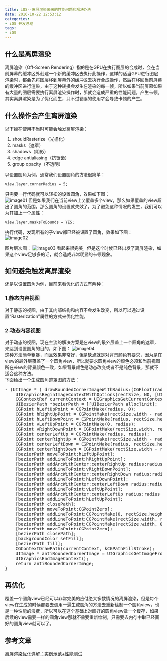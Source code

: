 ```yaml
---
title: iOS--离屏渲染带来的性能问题和解决办法
date: 2016-10-22 12:53:12  
categories:
- iOS 开发总结
tags:
- iOS
---
```

## 什么是离屏渲染 
离屏渲染（Off-Screen Rendering）指的是在GPU在执行图层的合成时，会在当前屏幕的缓冲区外创建一个新的缓冲区去执行此操作，这样的话当GPU进行图层渲染时，都会先将图层移到屏幕外的缓冲区去执行合成操作，然后在移回当前屏幕的缓冲区进行渲染，由于这种转换会发生在渲染的每一帧，所以如果当前屏幕如果有大量的图层需要执行离屏渲染操作时，那就会造成严重的性能问题，产生卡顿。其实离屏渲染是为了优化而生，只不过错误的使用才会导致卡顿的产生。  

<!-- more -->

## 什么操作会产生离屏渲染  
以下操在使用不当时可能会触发离屏渲染：  

1. shouldRasterize（光栅化）  
2. masks（遮罩）  
3. shadows（阴影）  
4. edge antialiasing（抗锯齿）    
5. group opacity（不透明）  

以设置圆角为例，通常我们设置圆角的方法很简单：
```
view.layer.cornerRadius = 5;
```


只需要一行代码就可以轻松的设置圆角，效果如下图：  
![image01](https://raw.githubusercontent.com/ChiRenhua/Resource/master/WebImage/iOS--%E7%A6%BB%E5%B1%8F%E6%B8%B2%E6%9F%93%E5%B8%A6%E6%9D%A5%E7%9A%84%E6%80%A7%E8%83%BD%E9%97%AE%E9%A2%98%E5%92%8C%E8%A7%A3%E5%86%B3%E5%8A%9E%E6%B3%95/iOS--%E7%A6%BB%E5%B1%8F%E6%B8%B2%E6%9F%93%E5%B8%A6%E6%9D%A5%E7%9A%84%E6%80%A7%E8%83%BD%E9%97%AE%E9%A2%98%E5%92%8C%E8%A7%A3%E5%86%B3%E5%8A%9E%E6%B3%9501.png)
但是如果我们在当前view上又覆盖多个view，那么如果覆盖的view超出了圆角的范围，那么圆角的设置就失效了，为了避免这种情况的发生，我们可以为其加上一个属性：
```
view.layer.masksToBounds = YES;
```

执行代码，发现所有的子view都已经被设置了圆角，效果如下图：  
![image02](https://raw.githubusercontent.com/ChiRenhua/Resource/master/WebImage/iOS--%E7%A6%BB%E5%B1%8F%E6%B8%B2%E6%9F%93%E5%B8%A6%E6%9D%A5%E7%9A%84%E6%80%A7%E8%83%BD%E9%97%AE%E9%A2%98%E5%92%8C%E8%A7%A3%E5%86%B3%E5%8A%9E%E6%B3%95/iOS--%E7%A6%BB%E5%B1%8F%E6%B8%B2%E6%9F%93%E5%B8%A6%E6%9D%A5%E7%9A%84%E6%80%A7%E8%83%BD%E9%97%AE%E9%A2%98%E5%92%8C%E8%A7%A3%E5%86%B3%E5%8A%9E%E6%B3%9502.png)


图片层次图：
![image03](https://raw.githubusercontent.com/ChiRenhua/Resource/master/WebImage/iOS--%E7%A6%BB%E5%B1%8F%E6%B8%B2%E6%9F%93%E5%B8%A6%E6%9D%A5%E7%9A%84%E6%80%A7%E8%83%BD%E9%97%AE%E9%A2%98%E5%92%8C%E8%A7%A3%E5%86%B3%E5%8A%9E%E6%B3%95/iOS--%E7%A6%BB%E5%B1%8F%E6%B8%B2%E6%9F%93%E5%B8%A6%E6%9D%A5%E7%9A%84%E6%80%A7%E8%83%BD%E9%97%AE%E9%A2%98%E5%92%8C%E8%A7%A3%E5%86%B3%E5%8A%9E%E6%B3%9503.png)
看起来很完美，但是这个时候已经出发了离屏渲染，如果这个view足够多的话，就会造成非常明显的卡顿现象。  
## 如何避免触发离屏渲染  
还是以设置圆角为例，目前来看优化的方式有两种：
### 1.静态内容视图  
对于静态的视图，由于其内部结构和内容不会发生改变，所以可以通过设置“Rasterization”属性的方式来优化性能。
### 2.动态内容视图  
对于动态的视图，现在主流的解决方案是在view的最外层盖上一个圆角的遮罩，来达到设置圆角的目的，如下图：
![image04](https://raw.githubusercontent.com/ChiRenhua/Resource/master/WebImage/iOS--%E7%A6%BB%E5%B1%8F%E6%B8%B2%E6%9F%93%E5%B8%A6%E6%9D%A5%E7%9A%84%E6%80%A7%E8%83%BD%E9%97%AE%E9%A2%98%E5%92%8C%E8%A7%A3%E5%86%B3%E5%8A%9E%E6%B3%95/iOS--%E7%A6%BB%E5%B1%8F%E6%B8%B2%E6%9F%93%E5%B8%A6%E6%9D%A5%E7%9A%84%E6%80%A7%E8%83%BD%E9%97%AE%E9%A2%98%E5%92%8C%E8%A7%A3%E5%86%B3%E5%8A%9E%E6%B3%9504.png)  
这种方法简单粗暴，而且效果非常好，但是缺点就是对背景颜色有要求，因为是在view的最外层覆盖了一个圆角view，所以就要求圆角view的颜色必须和当前视图所在view的背景颜色一致，如果背景颜色是动态改变或者不是纯色背景，那就不适合这种方法。  
下面给出一个生成圆角遮罩图的方法：  
<pre>- (UIImage * ) drawRoundedCornerImageWithRadius:(CGFloat)radius Rectsize:(CGSize)rectSize BackgroundColor:(UIColor* ) backgroundColor {
    UIGraphicsBeginImageContextWithOptions(rectSize, NO, [UIScreen mainScreen].scale);
    CGContextRef currentContext = UIGraphicsGetCurrentContext();
    UIBezierPath *bezierPath = [[UIBezierPath alloc]init];  
    CGPoint hLeftUpPoint = CGPointMake(radius, 0);
    CGPoint hRightUpPoint = CGPointMake(rectSize.width - radius, 0);
    CGPoint hLeftDownPoint = CGPointMake(radius, rectSize.height);
    CGPoint vLeftUpPoint = CGPointMake(0, radius);
    CGPoint vRightDownPoint = CGPointMake(rectSize.width, rectSize.height - radius);
    CGPoint centerLeftUp = CGPointMake(radius, radius);
    CGPoint centerRightUp = CGPointMake(rectSize.width - radius, radius);
    CGPoint centerLeftDown = CGPointMake(radius, rectSize.height - radius);
    CGPoint centerRightDown = CGPointMake(rectSize.width - radius, rectSize.height - radius);  
    [bezierPath moveToPoint:hLeftUpPoint];
    [bezierPath addLineToPoint:hRightUpPoint];
    [bezierPath addArcWithCenter:centerRightUp radius:radius startAngle:M_PI * 3 / 2 endAngle:M_PI * 2 clockwise:true];
    [bezierPath addLineToPoint:vRightDownPoint];
    [bezierPath addArcWithCenter:centerRightDown radius:radius startAngle:0 endAngle:M_PI / 2 clockwise:true];
    [bezierPath addLineToPoint:hLeftDownPoint];
    [bezierPath addArcWithCenter:centerLeftDown radius:radius startAngle:M_PI / 2 endAngle:M_PI clockwise:true];
    [bezierPath addLineToPoint:vLeftUpPoint];
    [bezierPath addArcWithCenter:centerLeftUp radius:radius startAngle:M_PI endAngle:M_PI * 3 / 2 clockwise:true];
    [bezierPath addLineToPoint:hLeftUpPoint];
    [bezierPath closePath];  
    [bezierPath moveToPoint:CGPointZero];
    [bezierPath addLineToPoint:CGPointMake(0, rectSize.height)];
    [bezierPath addLineToPoint:CGPointMake(rectSize.width, rectSize.height)];
    [bezierPath addLineToPoint:CGPointMake(rectSize.width, 0)];
    [bezierPath moveToPoint:CGPointZero];
    [bezierPath closePath];  
    [backgroundColor setFill];
    [bezierPath fill];  
    CGContextDrawPath(currentContext, kCGPathFillStroke);
    UIImage * antiRoundedCornerImage = UIGraphicsGetImageFromCurrentImageContext();
    UIGraphicsEndImageContext();  
    return antiRoundedCornerImage;
}</pre>  
## 再优化  
覆盖一个圆角view已经可以非常完美的应付绝大多数情况的离屏渲染，但是每个view在生成的时候都要去调用一遍生成圆角的方法去重新绘制一个圆角view，也是一种性能的浪费，所以可以在这个基础上对画好的圆角view做一个缓存，如果后续的view需要一样的圆角view那就不需要重新绘制，只需要去内存中取已经画好的圆角view就可以了。  
## 参考文章  
[离屏渲染优化详解：实例示范+性能测试](http://www.jianshu.com/p/ca51c9d3575b)
